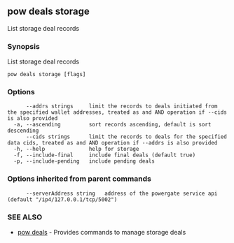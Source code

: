 ## pow deals storage

List storage deal records

### Synopsis

List storage deal records

```
pow deals storage [flags]
```

### Options

```
      --addrs strings     limit the records to deals initiated from  the specified wallet addresses, treated as and AND operation if --cids is also provided
  -a, --ascending         sort records ascending, default is sort descending
      --cids strings      limit the records to deals for the specified data cids, treated as and AND operation if --addrs is also provided
  -h, --help              help for storage
  -f, --include-final     include final deals (default true)
  -p, --include-pending   include pending deals
```

### Options inherited from parent commands

```
      --serverAddress string   address of the powergate service api (default "/ip4/127.0.0.1/tcp/5002")
```

### SEE ALSO

* [pow deals](pow_deals.md)	 - Provides commands to manage storage deals

